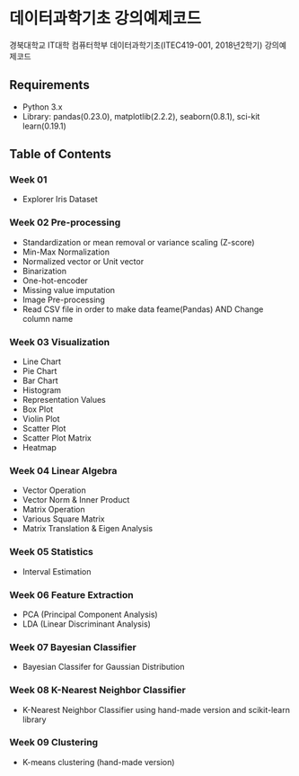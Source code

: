 # 데이터과학기초 강의예제코드

경북대학교 IT대학 컴퓨터학부 데이터과학기초(ITEC419-001, 2018년2학기) 강의예제코드


## Requirements

* Python 3.x
* Library: pandas(0.23.0), matplotlib(2.2.2), seaborn(0.8.1), sci-kit learn(0.19.1)


## Table of Contents

### Week 01

* Explorer Iris Dataset

### Week 02 Pre-processing

* Standardization or mean removal or variance scaling (Z-score)
* Min-Max Normalization
* Normalized vector or Unit vector
* Binarization
* One-hot-encoder
* Missing value imputation
* Image Pre-processing
* Read CSV file in order to make data feame(Pandas) AND Change column name


### Week 03 Visualization

* Line Chart
* Pie Chart
* Bar Chart
* Histogram
* Representation Values
* Box Plot
* Violin Plot
* Scatter Plot
* Scatter Plot Matrix
* Heatmap


### Week 04 Linear Algebra

* Vector Operation
* Vector Norm & Inner Product
* Matrix Operation
* Various Square Matrix
* Matrix Translation & Eigen Analysis


### Week 05 Statistics

* Interval Estimation


### Week 06 Feature Extraction

* PCA (Principal Component Analysis)
* LDA (Linear Discriminant Analysis)

### Week 07 Bayesian Classifier

* Bayesian Classifer for Gaussian Distribution

### Week 08 K-Nearest Neighbor Classifier

* K-Nearest Neighbor Classifier using hand-made version and scikit-learn library

### Week 09 Clustering

* K-means clustering (hand-made version)

